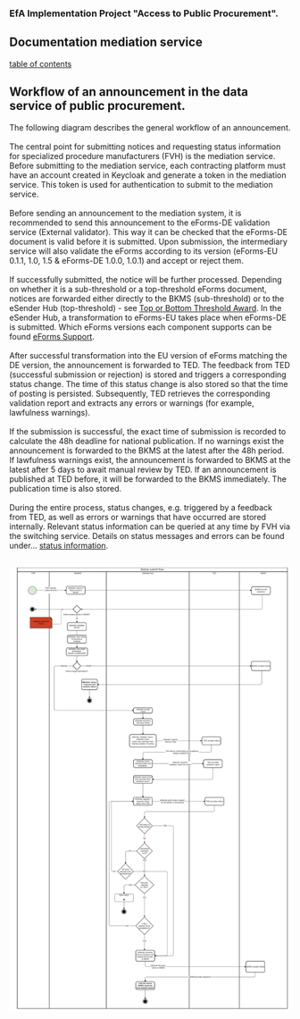 ### EfA Implementation Project "Access to Public Procurement".
## Documentation mediation service
[table of contents](/documentation/documentation.md)
<br>

## Workflow of an announcement in the data service of public procurement.

The following diagram describes the general workflow of an announcement.
<br><br>
The central point for submitting notices and requesting status information for specialized procedure manufacturers (FVH) is the mediation service. Before submitting to the mediation service, each contracting platform must have an account created in Keycloak and generate a token in the mediation service. This token is used for authentication to submit to the mediation service.
<br><br>
Before sending an announcement to the mediation system, it is recommended to send this announcement to the eForms-DE validation service (External validator). This way it can be checked that the eForms-DE document is valid before it is submitted. Upon submission, the intermediary service will also validate the eForms according to its version (eForms-EU 0.1.1, 1.0, 1.5 & eForms-DE 1.0.0, 1.0.1) and accept or reject them.
<br><br>
If successfully submitted, the notice will be further processed. Depending on whether it is a sub-threshold or a top-threshold eForms document, notices are forwarded either directly to the BKMS (sub-threshold) or to the eSender Hub (top-threshold) - see [Top or Bottom Threshold Award](/documentation/Ober-oder_unterschwellenvergabe.md). In the eSender Hub, a transformation to eForms-EU takes place when eForms-DE is submitted. Which eForms versions each component supports can be found [eForms Support](/documentation/eForms_support.md).
<br><br>
After successful transformation into the EU version of eForms matching the DE version, the announcement is forwarded to TED. The feedback from TED (successful submission or rejection) is stored and triggers a corresponding status change. The time of this status change is also stored so that the time of posting is persisted. Subsequently, TED retrieves the corresponding validation report and extracts any errors or warnings (for example, lawfulness warnings).
<br><br>
If the submission is successful, the exact time of submission is recorded to calculate the 48h deadline for national publication. If no warnings exist the announcement is forwarded to the BKMS at the latest after the 48h period. If lawfulness warnings exist, the announcement is forwarded to BKMS at the latest after 5 days to await manual review by TED. If an announcement is published at TED before, it will be forwarded to the BKMS immediately. The publication time is also stored.
<br><br>
During the entire process, status changes, e.g. triggered by a feedback from TED, as well as errors or warnings that have occurred are stored internally. Relevant status information can be queried at any time by FVH via the switching service. Details on status messages and errors can be found under... [status information](documentation\Status_information.md).
<br><br>

![Workflow diagram](/documentation/images/workflow_2.png)


